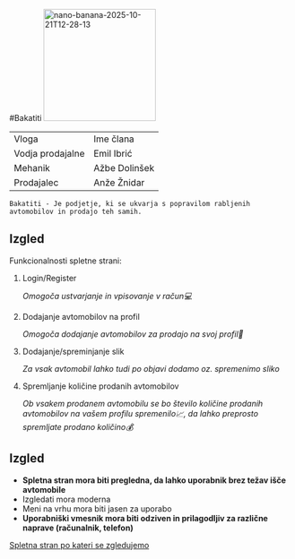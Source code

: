 
  #Bakatiti
<img width="200" height="200" alt="nano-banana-2025-10-21T12-28-13" src="https://github.com/user-attachments/assets/c6c71bf6-5157-456c-b980-a3884c5593a5" />
  <table>
    <tr>
        <td>Vloga</td>
        <td>Ime člana</td>
    </tr>

  <tr>
    <td>Vodja prodajalne</td>
    <td>Emil Ibrić</td>
  </tr>
  
   <tr>
    <td>Mehanik</td>
    <td>Ažbe Dolinšek</td>
  </tr>

   <tr>
    <td>Prodajalec</td>
    <td>Anže Žnidar</td>
  </tr>
</table>
<code>Bakatiti - Je podjetje, ki se ukvarja s popravilom rabljenih avtomobilov in prodajo teh samih.</code>

<h2>Izgled</h2>

<p>Funkcionalnosti spletne strani:</p>
<ol>
 <li>Login/Register</li>
  <p><i>Omogoča ustvarjanje in vpisovanje v račun💻</i></p>
 <li>Dodajanje avtomobilov na profil</li>
  <p><i>Omogoča dodajanje avtomobilov za prodajo na svoj profil🚗</i></p>
 <li>Dodajanje/spreminjanje slik</li>
  <p><i>Za vsak avtomobil lahko tudi po objavi dodamo oz. spremenimo sliko</i></p>
 <li>Spremljanje količine prodanih avtomobilov</li>
  <p><i>Ob vsakem prodanem avtomobilu se bo število količine prodanih avtomobilov na vašem profilu spremenilo📈, da lahko preprosto spremljate prodano količino💰</i></p>
</ol>



## Izgled
- **Spletna stran mora biti pregledna, da lahko uporabnik brez težav išče avtomobile**
- Izgledati mora moderna
- Meni na vrhu mora biti jasen za uporabo
- **Uporabniški vmesnik mora biti odziven in prilagodljiv za različne naprave (računalnik, telefon)**

[Spletna stran po kateri se zgledujemo](https://www.mobile.de/)
